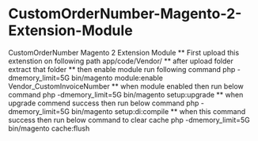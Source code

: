 # CustomOrderNumber-Magento-2-Extension-Module
CustomOrderNumber Magento 2 Extension Module
**  First upload this extenstion on following path app/code/Vendor/
** after upload folder extract that folder
** then enable module run following command 
php -dmemory_limit=5G bin/magento module:enable Vendor_CustomInvoiceNumber
** when module enabled then run below command
php -dmemory_limit=5G bin/magento setup:upgrade
** when upgrade commend success then run below command
php -dmemory_limit=5G bin/magento setup:di:compile
** when this command success then run below command to clear cache
php -dmemory_limit=5G bin/magento cache:flush
